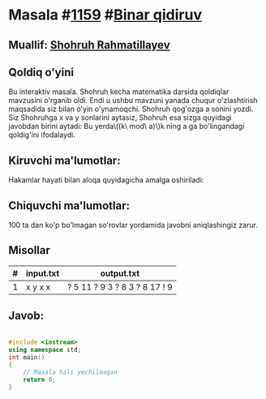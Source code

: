 
<h1>Masala #<a href="https://robocontest.uz/tasks/1159">1159</a> #<a href="https://robocontest.uz/tasks?category=6">Binar qidiruv</a></h1>
<h2> Muallif: <a href="https://robocontest.uz/profile/rshohruh">Shohruh Rahmatillayev</a></h2>
<h2>Qoldiq o'yini</h2>
<p>Bu interaktiv masala.
Shohruh kecha matematika darsida qoldiqlar mavzusini o'rganib oldi. Endi u ushbu mavzuni yanada chuqur o'zlashtirish maqsadida siz bilan o'yin o'ynamoqchi. Shohruh qog'ozga a sonini yozdi.  Siz Shohruhga x va y sonlarini aytasiz, Shohruh esa sizga quyidagi javobdan birini aytadi:
Bu yerda\((k\ mod\ a)\)k ning a ga bo'lingandagi qoldig'ini ifodalaydi.</p>
<h2>Kiruvchi ma'lumotlar:</h2>
<p>Hakamlar hayati bilan aloqa quyidagicha amalga oshiriladi:</p>
<h2>Chiquvchi ma'lumotlar:</h2>
<p>100 ta dan ko'p bo'lmagan so'rovlar yordamida javobni aniqlashingiz zarur.</p>
<h2>Misollar</h2>
<table>
    <thead>
        <tr>
            <th>#</th>
            <th>input.txt</th>
            <th>output.txt</th>
        </tr>
    </thead>
    <tbody>
            <tr>
                <td>1</td>
                <td>x
y
x
x</td>
                <td>? 5 11
? 9 3
? 8 3
? 8 17
! 9</td>
            </tr>
    </tbody>
    </table>
    
<h2>Javob:</h2>

######
```cpp
#include <iostream>
using namespace std;
int main()
{
    // Masala hali yechilmagan
    return 0;
}
```
